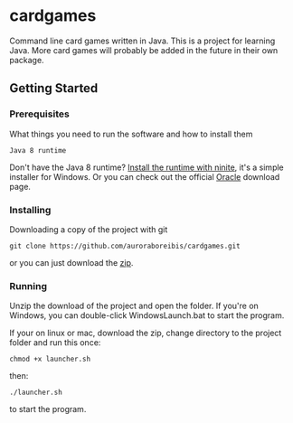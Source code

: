 # cardgames

Command line card games written in Java.
This is a project for learning Java. More card games will probably be added
in the future in their own package.

## Getting Started

### Prerequisites

What things you need to run the software and how to install them

```
Java 8 runtime
```

Don't have the Java 8 runtime? [Install the runtime with ninite](https://ninite.com/java8/), it's a simple installer for Windows.
Or you can check out the official [Oracle](http://www.oracle.com/technetwork/java/javase/downloads/jre8-downloads-2133155.html) download page.

### Installing

Downloading a copy of the project with git

```
git clone https://github.com/auroraboreibis/cardgames.git
```

or you can just download the [zip](https://github.com/auroraboreibis/blackjack-cli/archive/master.zip).


### Running

Unzip the download of the project and open the folder. If you're on Windows, you can double-click WindowsLaunch.bat to start the program.

If your on linux or mac, download the zip, change directory to the project folder and run this once:
```
chmod +x launcher.sh
```
then:
```
./launcher.sh
```
to start the program.
